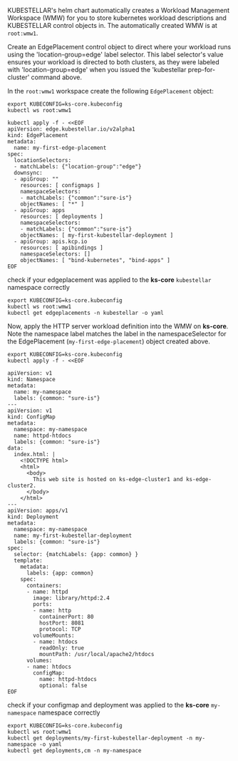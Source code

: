 <!--kubestellar-apply-apache-start-->
<span class="Space-Bd-BT">KUBESTELLAR</span>'s helm chart automatically creates a Workload Management
Workspace (WMW) for you to store kubernetes workload descriptions and <span class="Space-Bd-BT">KUBESTELLAR</span> control objects in. The automatically created WMW is at `root:wmw1`.

Create an EdgePlacement control object to direct where your workload runs using the 'location-group=edge' label selector. This label selector's value ensures your workload is directed to both clusters, as they were labeled with 'location-group=edge' when you issued the 'kubestellar prep-for-cluster' command above.

In the `root:wmw1` workspace create the following `EdgePlacement` object: 
```shell linenums="1" hl_lines="10 11 16 21"
export KUBECONFIG=ks-core.kubeconfig
kubectl ws root:wmw1

kubectl apply -f - <<EOF
apiVersion: edge.kubestellar.io/v2alpha1
kind: EdgePlacement
metadata:
  name: my-first-edge-placement
spec:
  locationSelectors:
  - matchLabels: {"location-group":"edge"}
  downsync:
  - apiGroup: ""
    resources: [ configmaps ]
    namespaceSelectors:
    - matchLabels: {"common":"sure-is"}
    objectNames: [ "*" ]
  - apiGroup: apps
    resources: [ deployments ]
    namespaceSelectors:
    - matchLabels: {"common":"sure-is"}
    objectNames: [ my-first-kubestellar-deployment ]
  - apiGroup: apis.kcp.io
    resources: [ apibindings ]
    namespaceSelectors: []
    objectNames: [ "bind-kubernetes", "bind-apps" ]
EOF
```

check if your edgeplacement was applied to the **ks-core** `kubestellar` namespace correctly
```shell
export KUBECONFIG=ks-core.kubeconfig
kubectl ws root:wmw1
kubectl get edgeplacements -n kubestellar -o yaml
```

Now, apply the HTTP server workload definition into the WMW on **ks-core**. Note the namespace label matches the label in the namespaceSelector for the EdgePlacement (`my-first-edge-placement`) object created above. 
```shell linenums="1" hl_lines="7 14 29"
export KUBECONFIG=ks-core.kubeconfig
kubectl apply -f - <<EOF

apiVersion: v1
kind: Namespace
metadata:
  name: my-namespace
  labels: {common: "sure-is"}
---
apiVersion: v1
kind: ConfigMap
metadata:
  namespace: my-namespace
  name: httpd-htdocs
  labels: {common: "sure-is"}
data:
  index.html: |
    <!DOCTYPE html>
    <html>
      <body>
        This web site is hosted on ks-edge-cluster1 and ks-edge-cluster2.
      </body>
    </html>
---
apiVersion: apps/v1
kind: Deployment
metadata:
  namespace: my-namespace
  name: my-first-kubestellar-deployment
  labels: {common: "sure-is"}
spec:
  selector: {matchLabels: {app: common} }
  template:
    metadata:
      labels: {app: common}
    spec:
      containers:
      - name: httpd
        image: library/httpd:2.4
        ports:
        - name: http
          containerPort: 80
          hostPort: 8081
          protocol: TCP
        volumeMounts:
        - name: htdocs
          readOnly: true
          mountPath: /usr/local/apache2/htdocs
      volumes:
      - name: htdocs
        configMap:
          name: httpd-htdocs
          optional: false
EOF
```

check if your configmap and deployment was applied to the **ks-core** `my-namespace` namespace correctly
```shell
export KUBECONFIG=ks-core.kubeconfig
kubectl ws root:wmw1
kubectl get deployments/my-first-kubestellar-deployment -n my-namespace -o yaml
kubectl get deployments,cm -n my-namespace
```

<!--kubestellar-apply-apache-end-->